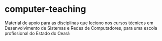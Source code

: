 # computer-teaching
Material de apoio para as disciplinas que leciono nos cursos técnicos em Desenvolvimento de Sistemas e Redes de Computadores, para uma escola profissional do Estado do Ceará
